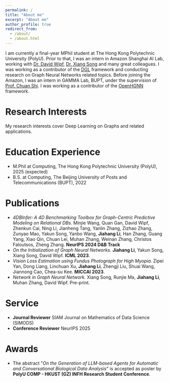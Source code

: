 ```yaml
---
permalink: /
title: "About me"
excerpt: "About me"
author_profile: true
redirect_from: 
  - /about/
  - /about.html
---
```


I am currently a final-year MPhil student at The Hong Kong Polytechnic University (PolyU). Prior to that, I was an intern in Amazon Shanghai AI Lab, working with [Dr. David Wipf](http://www.davidwipf.com/), [Dr. Xiang Song](https://scholar.google.com/citations?user=LyPpCKwAAAAJ&hl=en) and many great colleagues. I was working as a contributor of the [DGL](https://www.dgl.ai/) framework and conducting research on Graph Neural Networks related topics. Before joining the Amazon, I was an intern in GAMMA Lab, BUPT, under the supervision of [Prof. Chuan Shi](http://shichuan.org/). I was working as a contributor of the [OpenHGNN](https://github.com/BUPT-GAMMA/OpenHGNN) framework.

Research Interests
======
My research interests cover Deep Learning on Graphs and related applications.

Education Experience
======
* M.Phil at Computing, The Hong Kong Polytechnic University (PolyU), 2025 (expected)
* B.S. at Computing, The Beijing University of Posts and Telecommunications (BUPT), 2022

Publications
======
* _4DBInfer: A 4D Benchmarking Toolbox for Graph-Centric Predictive Modeling on Relational DBs._ Minjie Wang, Quan Gan, David Wipf, Zhenkun Cai, Ning Li, Jianheng Tang, Yanlin Zhang, Zizhao Zhang, Zunyao Mao, Yakun Song, Yanbo Wang, **Jiahang Li**, Han Zhang, Guang Yang, Xiao Qin, Chuan Lei, Muhan Zhang, Weinan Zhang, Christos Faloutsos, Zheng Zhang. **NeurIPS 2024 D&B Track**
* _On the Initialization of Graph Neural Networks._ **Jiahang Li**, Yakun Song, Xiang Song, David Wipf. **ICML 2023**.
* _Vision Loss Estimation using Fundus Photograph for High Myopia._ Zipei Yan, Dong Liang, Linchuan Xu, **Jiahang Li**, Zhengji Liu, Shuai Wang, Jiannong Cao, Chea-su Kee. **MICCAI 2023**.
* _Network in Graph Neural Network._ Xiang Song, Runjie Ma, **Jiahang Li**, Muhan Zhang, David Wipf. Pre-print.

Service
======
* **Journal Reviewer** SIAM Journal on Mathematics of Data Science (SIMODS)
* **Conference Reviewer** NeurIPS 2025

Awards
======
* The abstract "_On the Generation of LLM-based Agents for Automatic and Conversational Biological Data Analysis_" is accepted as poster by **PolyU COMP - HKUST (GZ) INFH Research Student Conference**. 
